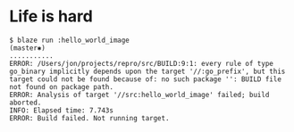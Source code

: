 # Life is hard

	$ blaze run :hello_world_image                                                                                                                                                                           (master✱)
	...........
	ERROR: /Users/jon/projects/repro/src/BUILD:9:1: every rule of type go_binary implicitly depends upon the target '//:go_prefix', but this target could not be found because of: no such package '': BUILD file not found on package path.
	ERROR: Analysis of target '//src:hello_world_image' failed; build aborted.
	INFO: Elapsed time: 7.743s
	ERROR: Build failed. Not running target.
